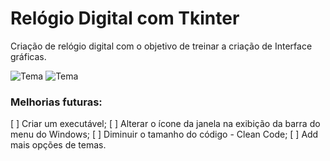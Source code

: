 # Relógio Digital com Tkinter
 Criação de relógio digital com o objetivo de treinar a criação de Interface gráficas.

 
![Tema](https://github.com/Jefferson472/small-projects-in-pyhton/blob/main/Rel%C3%B3gioDigital/themeBlue.JPG) ![Tema](https://github.com/Jefferson472/small-projects-in-pyhton/blob/main/Rel%C3%B3gioDigital/themeGreen.JPG)

### Melhorias futuras:
[ ] Criar um executável;
[ ] Alterar o ícone da janela na exibição da barra do menu do Windows;
[ ] Diminuir o tamanho do código - Clean Code;
[ ] Add mais opções de temas.
